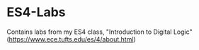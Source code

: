 # ES4-Labs
Contains labs from my ES4 class, "Introduction to Digital Logic" (https://www.ece.tufts.edu/es/4/about.html)

